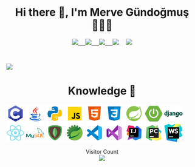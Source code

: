 <h1 align='center'> Hi there 👋, I'm Merve Gündoğmuş 👩🏼‍💻 </h1>

<p align='center'>
  <a href="https://instagram.com/gundogmusmerve"><img src="https://img.shields.io/badge/Instagram-E4405F?style=for-the-badge&logo=instagram&logoColor=white" /</a>&nbsp;&nbsp;&nbsp;&nbsp; 
  <a href="https://twitter.com/gundogmusmerve"><img src="https://img.shields.io/badge/twitter-%231DA1F2.svg?&style=for-the-badge&logo=twitter&logoColor=white" /</a>&nbsp;&nbsp;&nbsp;&nbsp; 
  <a href="https://www.linkedin.com/in/mervegundogmus/"><img src="https://img.shields.io/badge/linkedin-%230077B5.svg?&style=for-the-badge&logo=linkedin&logoColor=white" /</a>&nbsp;&nbsp;&nbsp;&nbsp; 
 <a href="mailto:mervegundogmus@outlook.com"><img src="https://img.shields.io/badge/Outlook-0078D4.svg?&style=for-the-badge&logo=microsoft%20outlook&logoColor=white" /></a>&nbsp;&nbsp;&nbsp;&nbsp;
<a href="https://www.hackerrank.com/mervegundogmus"><img src="https://img.shields.io/badge/hackerrank-00CC66.svg?&style=for-the-badge&logo=hackerrank&logoColor=white" />
</p><br>

<a href="https://github.com/mervegundogmus"><img align="center" src="https://github-readme-stats.vercel.app/api?username=mervegundogmus&show_icons=true&bg_color=0d1117&text_color=bdc3c7&title_color=f1c40f&icon_color=f1c40f&hide_border=true" /></a>
    
<h1 align='center'> Knowledge 🧠 </h1>

![C](https://github.com/mervegundogmus/mervegundogmus/blob/main/icons8-c-programming-48.png)
![Java](https://github.com/mervegundogmus/mervegundogmus/blob/main/icons8-java-48.png)
![Python](https://github.com/mervegundogmus/mervegundogmus/blob/main/icons8-python-48.png)
![JavaScript](https://github.com/mervegundogmus/mervegundogmus/blob/main/icons8-javascript-48.png)
![Html5](https://github.com/mervegundogmus/mervegundogmus/blob/main/icons8-html-5-48.png)
![Css3](https://github.com/mervegundogmus/mervegundogmus/blob/main/icons8-css3-48.png)
![Spring](https://github.com/mervegundogmus/mervegundogmus/blob/main/icons8-spring-logo-48.png)
![SpringBoot](https://github.com/mervegundogmus/mervegundogmus/blob/main/icons8-spring-boot-48.png)
![Django](https://github.com/mervegundogmus/mervegundogmus/blob/main/icons8-django-48.png) 
![React](https://github.com/mervegundogmus/mervegundogmus/blob/main/icons8-react-native-48.png)
![MySql](https://github.com/mervegundogmus/mervegundogmus/blob/main/icons8-mysql-logo-48.png)
![Mongo](https://github.com/mervegundogmus/mervegundogmus/blob/main/icons8-mongodb-48.png)
![Spring Suite](https://github.com/mervegundogmus/mervegundogmus/blob/main/icon8-spring-tool-suite-48.png)
![Visual Studio Code](https://github.com/mervegundogmus/mervegundogmus/blob/main/icons8-visual-studio-code-2019-48.png) 
![Visual Studio 2019](https://github.com/mervegundogmus/mervegundogmus/blob/main/icons8-visual-studio-2019-48.png)
![Intelij](https://github.com/mervegundogmus/mervegundogmus/blob/main/icons8-intellij-idea-48.png)
![PyCharm](https://github.com/mervegundogmus/mervegundogmus/blob/main/icons8-pycharm-48.png)
![WebStorm](https://github.com/mervegundogmus/mervegundogmus/blob/main/icon8-webstorm-48.png)

<p align="center"> 
  Visitor Count<br>
  <img src="https://profile-counter.glitch.me/mervegundogmus/count.svg" />
</p>
